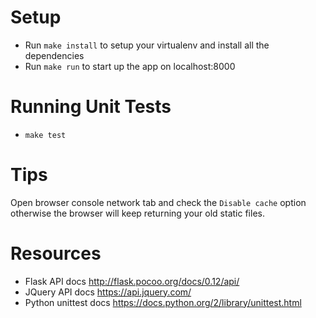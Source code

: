 # Setup
- Run `make install` to setup your virtualenv and install all the dependencies
- Run `make run` to start up the app on localhost:8000


# Running Unit Tests
- `make test`


# Tips
Open browser console network tab and check the `Disable cache` option otherwise
the browser will keep returning your old static files.


# Resources
- Flask API docs http://flask.pocoo.org/docs/0.12/api/
- JQuery API docs https://api.jquery.com/
- Python unittest docs https://docs.python.org/2/library/unittest.html
